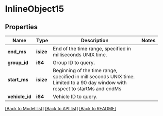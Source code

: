 # InlineObject15

## Properties
Name | Type | Description | Notes
------------ | ------------- | ------------- | -------------
**end_ms** | **isize** | End of the time range, specified in milliseconds UNIX time. | 
**group_id** | **i64** | Group ID to query. | 
**start_ms** | **isize** | Beginning of the time range, specified in milliseconds UNIX time. Limited to a 90 day window with respect to startMs and endMs | 
**vehicle_id** | **i64** | Vehicle ID to query. | 

[[Back to Model list]](../README.md#documentation-for-models) [[Back to API list]](../README.md#documentation-for-api-endpoints) [[Back to README]](../README.md)


